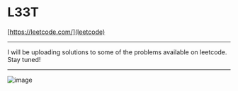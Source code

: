 # L33T

[https://leetcode.com/](leetcode)

---

I will be uploading solutions to some of the problems available on leetcode. Stay tuned!

---

![image](https://user-images.githubusercontent.com/52044177/124365155-cc285380-dc63-11eb-8b2c-aec16d752803.png)
